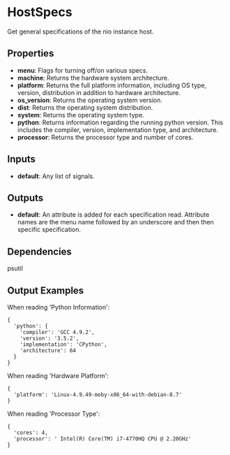 HostSpecs
===========
Get general specifications of the nio instance host.

Properties
----------
- **menu**: Flags for turning off/on various specs.
- **machine**: Returns the hardware system architecture.
- **platform**: Returns the full platform information, including OS type, version, distribution in addition to hardware architecture.
- **os_version**: Returns the operating system version.
- **dist**: Returns the operating system distribution.
- **system**: Returns the operating system type.
- **python**: Returns information regarding the running python version.  This includes the compiler, version, implementation type, and architecture.
- **processor**: Returns the processor type and number of cores.

Inputs
------
- **default**: Any list of signals.

Outputs
-------
- **default**: An attribute is added for each specification read. Attribute names are the menu name followed by an underscore and then then specific specification.


Dependencies
--------
psutil

Output Examples
---------------
When reading 'Python Information':
```
{
  'python': {
    'compiler': 'GCC 4.9.2',
    'version': '3.5.2',
    'implementation': 'CPython',
    'architecture': 64
  }
}
```

When reading 'Hardware Platform':
```
{
  'platform': 'Linux-4.9.49-moby-x86_64-with-debian-8.7'
}
```

When reading 'Processor Type':
```
{
  'cores': 4,
  'processor': ' Intel(R) Core(TM) i7-4770HQ CPU @ 2.20GHz'
}
```
